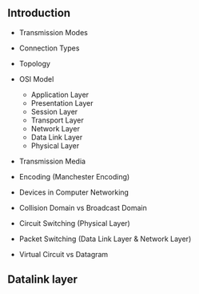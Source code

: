 ## Introduction

- Transmission Modes
- Connection Types
- Topology

- OSI Model
  - Application Layer
  - Presentation Layer
  - Session Layer
  - Transport Layer
  - Network Layer
  - Data Link Layer
  - Physical Layer

- Transmission Media
- Encoding (Manchester Encoding)
- Devices in Computer Networking
- Collision Domain vs Broadcast Domain
- Circuit Switching (Physical Layer)
- Packet Switching (Data Link Layer & Network Layer)
- Virtual Circuit vs Datagram

## Datalink layer

